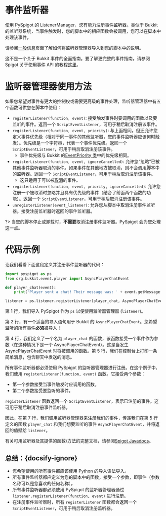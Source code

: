 # 事件监听器

使用 PySpigot 的 ListenerManager，您有能力注册事件监听器。类似于 Bukkit 的监听器系统，当事件触发时，您的脚本中的相应函数会被调用，您可以在脚本中处理该事件。

请参阅[一般信息](writingscripts#PySpigot-的管理器)页面了解如何将监听器管理器导入到您的脚本中的说明。

这不是一个关于 Bukkit 事件的全面指南。要了解更完整的事件指南，请参阅 Spigot 关于使用事件 API 的教程[这里](https://www.spigotmc.org/wiki/using-the-event-api/)。

# 监听器管理器使用方法

如果您希望对事件有更大的控制权或需要更高级的事件处理，监听器管理器中有五个函数可供您在脚本中使用：

- `registerListener(function, event)`: 接受触发事件时要调用的函数以及要监听的事件。返回一个 `ScriptEventListener`，可用于稍后取消注册该事件。
- `registerListener(function, event, priority)`: 与上面相同，但还允许您定义事件优先级（相对于同一事件的其他监听器，您的事件监听器应该何时触发）。优先级是一个字符串，代表一个事件优先级。返回一个 `ScriptEventListener`，可用于稍后取消注册该事件。
    - 事件优先级与 Bukkit 的[EventPriority 类](https://hub.spigotmc.org/javadocs/spigot/org/bukkit/event/EventPriority.html)中的优先级相同。
- `registerListener(function, event, ignoreCancelled)`: 允许您“忽略”已被其他事件监听器取消的事件。如果事件在其他地方被取消，则不会调用脚本中的监听器。返回一个 `ScriptEventListener`，可用于稍后取消注册该事件。
    - 这只适用于可以被[取消](https://hub.spigotmc.org/javadocs/spigot/org/bukkit/event/Cancellable.html)的事件。
- `registerListener(function, event, priority, ignoreCancelled)`: 允许您注册一个被取消时忽略并且具有优先级的事件（结合了前面两个函数的功能）。返回一个 `ScriptEventListener`，可用于稍后取消注册该事件。
- `unregisterListener(event_listener)`: 允许您从脚本中取消注册事件监听器。接受注册监听器时返回的事件监听器。

?> 当您的脚本停止或卸载时，**不需要**取消注册事件监听器。PySpigot 会为您处理这一点。

# 代码示例

让我们看看下面这段定义并注册事件监听器的代码：

```python
import pyspigot as ps
from org.bukkit.event.player import AsyncPlayerChatEvent

def player_chat(event):
    print('Player sent a chat! Their message was: ' + event.getMessage())

listener = ps.listener.registerListener(player_chat, AsyncPlayerChatEvent)
```

第 1 行，我们导入 PySpigot 作为 `ps` 以便使用监听器管理器 (`listener`)。

第 2 行，有一个适当的导入语句用于 Bukkit 的 `AsyncPlayerChatEvent`。您希望监听的所有事件**必须**被导入！

第 4 行，我们定义了一个名为 `player_chat` 的函数，该函数接受一个事件作为参数（在这种情况下是一个 AsyncPlayerChatEvent）。这是当发生 AsyncPlayerChatEvent 时将被调用的函数。第 5 行，我们在控制台上打印一条简单消息，包含聊天中发送的消息。

所有事件监听器都必须使用 PySpigot 的监听器管理器进行注册。在这个例子中，我们使用 `registerListener(function, event)` 函数。它接受两个参数：

- 第一个参数接受当事件触发时应调用的函数。
- 第二个参数接受要监听的事件。

`registerListener` 函数返回一个 `ScriptEventListener`，表示已注册的事件。这可用于稍后取消注册事件监听器。

因此，在第 7 行，我们调用监听器管理器来注册我们的事件，传递我们在第 5 行定义的函数 `player_chat` 和我们想要监听的事件 `AsyncPlayerChatEvent`，并将返回的值赋给 `listener`。

有关可用监听器及其提供的函数/方法的完整文档，请参阅[Spigot Javadocs](https://hub.spigotmc.org/javadocs/spigot/org/bukkit/event/Event.html)。

## 总结：{docsify-ignore}

- 您希望使用的所有事件都应该使用 Python 的导入语法导入。
- 所有事件监听器都应定义为您的脚本中的函数，接受一个参数，即事件（参数名称可以是您喜欢的任何名称）。
- 所有事件监听器都必须使用 PySpigot 的监听器管理器通过 `listener.registerListener(function, event)` 进行注册。
- 在注册事件监听器时，所有 `registerListener` 函数都会返回一个 `ScriptEventListener`，可用于稍后取消注册监听器。
